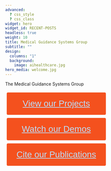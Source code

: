 ```yaml
---
advanced:
  ? css_style
  ? css_class
widget: hero
widget_id: RECENT-POSTS
headless: true
weight: 10
title: Medical Guidance Systems Group
subtitle: ""
design:
  columns: "1"
  background:
    image: aihealthcare.jpg
hero_media: welcome.jpg
---
```


The Medical Guidance Systems Group

<style>
.button {
  display: inline-block;
  border-radius: 4px;
  background-color: #f4511e;
  border: none;
  color: #FFFFFF;
  text-align: center;
  font-size: 28px;
  padding: 20px;
  width: 320px;
  transition: all 0.5s;
  cursor: pointer;
  margin: 5px;
}

.button span {
  cursor: pointer;
  display: inline-block;
  position: relative;
  transition: 0.5s;
}

.button span:after {
  content: '\00bb';
  position: absolute;
  opacity: 0;
  top: 0;
  right: -20px;
  transition: 0.5s;
}

.button:hover span {
  padding-right: 25px;
}

.button:hover span:after {
  opacity: 1;
  right: 0;
}
</style>

<button class="button" style="vertical-align:middle"><a href="/project" style="color:#bbdefb">View our Projects</a></button>
<br />
<button class="button" style="vertical-align:middle"><a href="/demo" style="color:#bbdefb">Watch our Demos</a></button>
<br />
<button class="button" style="vertical-align:middle"><a href="/publication" style="color:#bbdefb">Cite our Publications</a></button>
